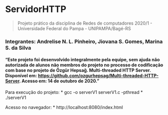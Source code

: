 # ServidorHTTP
> Projeto prático da disciplina de Redes de computadores 2020/1 - Universidade Federal do Pampa - UNIPAMPA/Bagé-RS
### Integrantes: Andrelise N. L. Pinheiro, Jiovana S. Gomes, Marina S. da Silva
#### “Este projeto foi desenvolvido integralmente pela equipe, sem ajuda não autorizada de alunos não membros do projeto no processo de codificação com base no projeto de Özgür Hepsağ. Multi-threaded HTTP Server. Disponível em: https://github.com/ozgurhepsag/Multi-threaded-HTTP-Server. Acesso em: 14 de outubro de 2020.”

Para execução do projeto:
    * gcc -o serverV1 serverV1.c -pthread
    * ./serverV1

Acesso no navegador: 
    * http://localhost:8080/index.html
